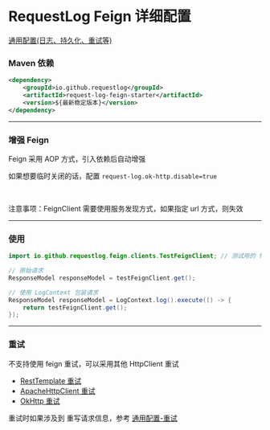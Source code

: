 # RequestLog Feign 详细配置


[通用配置(日志、持久化、重试等)](common_usage.md)


### Maven 依赖
```xml
<dependency>
    <groupId>io.github.requestlog</groupId>
    <artifactId>request-log-feign-starter</artifactId>
    <version>${最新稳定版本}</version>
</dependency>
```

---

### 增强 Feign

Feign 采用 AOP 方式，引入依赖后自动增强

如果想要临时关闭的话，配置 `request-log.ok-http.disable=true`

<br/>

注意事项：FeignClient 需要使用服务发现方式，如果指定 url 方式，则失效


---

### 使用


```java
import io.github.requestlog.feign.clients.TestFeignClient; // 测试用的 feign，可以在 test 中找到

// 原始请求
ResponseModel responseModel = testFeignClient.get();

// 使用 LogContext 包装请求
ResponseModel responseModel = LogContext.log().execute(() -> {
    return testFeignClient.get();
});
```

---

### 重试

不支持使用 feign 重试，可以采用其他 HttpClient 重试

- [RestTemplate 重试](rest_template_usage.md#retry)
- [ApacheHttpClient 重试](apache_http_client_usage.md#retry)
- [OkHttp 重试](ok_http_usage.md#retry)

重试时如果涉及到 重写请求信息，参考 [通用配置-重试](common_usage.md#retry)

